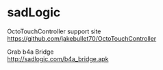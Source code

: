 # sadLogic

OctoTouchController support site  
https://github.com/jakebullet70/OctoTouchController

Grab b4a Bridge  
http://sadlogic.com/b4a_bridge.apk


